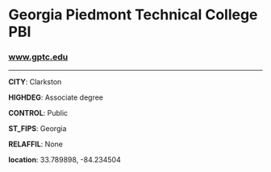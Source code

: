 # Georgia Piedmont Technical College PBI
### www.gptc.edu
---
**CITY**: Clarkston

**HIGHDEG**: Associate degree

**CONTROL**: Public

**ST_FIPS**: Georgia

**RELAFFIL**: None

**location**: 33.789898, -84.234504
